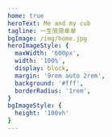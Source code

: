 ```yaml
---
home: true
heroText: Me and my cub
tagline: 一生简简单单
bgImage: /img/home.jpg
heroImageStyle: {
  maxWidth: '600px',
  width: '100%',
  display: block,
  margin: '9rem auto 2rem',
  background: '#fff',
  borderRadius: '1rem',
}
bgImageStyle: {
  height: '100vh'
}
---
```


